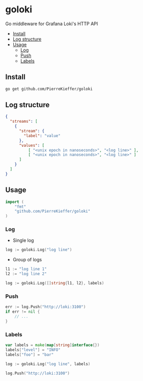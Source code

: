 # goloki

Go middleware for Grafana Loki's HTTP API 



* [Install](#install)
* [Log structure](#log-structure)
* [Usage](#usage)
	* [Log](#log)
	* [Push](#push)
	* [Labels](#labels)



## Install 

```bash 
go get github.com/PierreKieffer/goloki
```

## Log structure 
```json 
{
  "streams": [
    {
      "stream": {
        "label": "value"
      },
      "values": [
          [ "<unix epoch in nanoseconds>", "<log line>" ],
          [ "<unix epoch in nanoseconds>", "<log line>" ]
      ]
    }
  ]
}
```

## Usage
```go
import (
	"fmt"
	"github.com/PierreKieffer/goloki"
)
```

### Log 
- Single log 
```go 
log := goloki.Log("log line")
```

- Group of logs 
```go
l1 := "log line 1"
l2 := "log line 2"

log := goloki.Log([]string{l1, l2}, labels)
```
### Push 
```go
err := log.Push("http://loki:3100")
if err != nil {
	// ... 
}
```

### Labels 
```go
var labels = make(map[string]interface{})
labels["level"] = "INFO"
labels["foo"] = "bar"

log := goloki.Log("log line", labels)

log.Push("http://loki:3100")
```




